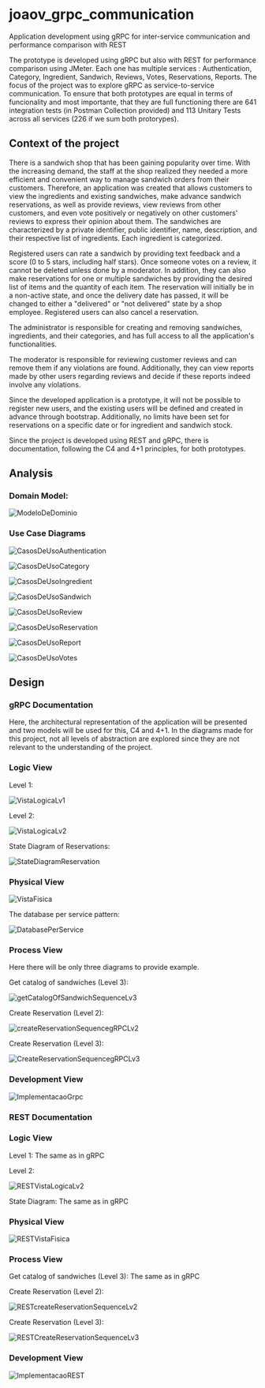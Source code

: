 # joaov_grpc_communication
Application development using gRPC for inter-service communication and performance comparison with REST

The prototype is developed using gRPC but also with REST for performance comparison using JMeter. Each one has multiple services : Authentication, Category, Ingredient, Sandwich, Reviews, Votes, Reservations, Reports.
The focus of the project was to explore gRPC as service-to-service communication.
To ensure that both prototypes are equal in terms of funcionality and most importante, that they are full functioning there are 641 integration tests (in Postman Collection provided) and 113 Unitary Tests across all services (226 if we sum both protorypes).

## Context of the project

There is a sandwich shop that has been gaining popularity over time. With the increasing demand, the staff at the shop realized they needed a more efficient and convenient way to manage sandwich orders from their customers. Therefore, an application was created that allows customers to view the ingredients and existing sandwiches, make advance sandwich reservations, as well as provide reviews, view reviews from other customers, and even vote positively or negatively on other customers' reviews to express their opinion about them. The sandwiches are characterized by a private identifier, public identifier, name, description, and their respective list of ingredients. Each ingredient is categorized.

Registered users can rate a sandwich by providing text feedback and a score (0 to 5 stars, including half stars). Once someone votes on a review, it cannot be deleted unless done by a moderator. In addition, they can also make reservations for one or multiple sandwiches by providing the desired list of items and the quantity of each item. The reservation will initially be in a non-active state, and once the delivery date has passed, it will be changed to either a "delivered" or "not delivered" state by a shop employee. Registered users can also cancel a reservation.

The administrator is responsible for creating and removing sandwiches, ingredients, and their categories, and has full access to all the application's functionalities.

The moderator is responsible for reviewing customer reviews and can remove them if any violations are found. Additionally, they can view reports made by other users regarding reviews and decide if these reports indeed involve any violations.

Since the developed application is a prototype, it will not be possible to register new users, and the existing users will be defined and created in advance through bootstrap. Additionally, no limits have been set for reservations on a specific date or for ingredient and sandwich stock.

Since the project is developed using REST and gRPC, there is documentation, following the C4 and 4+1 principles, for both prototypes.


## Analysis

### Domain Model:

![ModeloDeDominio](https://github.com/joaovieira17/joaov_grpc_communication/assets/84910996/2ad1a841-2e98-438b-95f9-bf3d7532ec88)

### Use Case Diagrams 

![CasosDeUsoAuthentication](https://github.com/joaovieira17/joaov_grpc_communication/assets/84910996/496931d0-35c5-419d-9504-514a1e0d89b9)

![CasosDeUsoCategory](https://github.com/joaovieira17/joaov_grpc_communication/assets/84910996/d072146f-62ae-4a9b-9cb5-a7cb9caa1fe4)

![CasosDeUsoIngredient](https://github.com/joaovieira17/joaov_grpc_communication/assets/84910996/e8a94434-1472-486d-88ac-2263cb05a98d)

![CasosDeUsoSandwich](https://github.com/joaovieira17/joaov_grpc_communication/assets/84910996/36225ad7-e22f-44b4-8fa6-d4ac1586257e)

![CasosDeUsoReview](https://github.com/joaovieira17/joaov_grpc_communication/assets/84910996/db9ef18d-2c56-4f94-8a91-e45fad11ea6d)

![CasosDeUsoReservation](https://github.com/joaovieira17/joaov_grpc_communication/assets/84910996/a6661963-3c82-4693-a50e-d88ff39cda28)

![CasosDeUsoReport](https://github.com/joaovieira17/joaov_grpc_communication/assets/84910996/9b6ed47d-61b4-449a-891a-797638d86c6f)

![CasosDeUsoVotes](https://github.com/joaovieira17/joaov_grpc_communication/assets/84910996/009ac84e-44b4-4c5b-a23e-88fcae60b533)


## Design

### gRPC Documentation

Here, the architectural representation of the application will be presented and two models will be used for this, C4 and 4+1.
In the diagrams made for this project, not all levels of abstraction are explored since they are not relevant to the understanding of the project.

### Logic View

Level 1:

![VistaLogicaLv1](https://github.com/joaovieira17/joaov_grpc_communication/assets/84910996/d52d150c-fa0e-4e3d-8ec2-72adefdf56b4)

Level 2:

![VistaLogicaLv2](https://github.com/joaovieira17/joaov_grpc_communication/assets/84910996/a6be1df6-38b7-4cc4-b912-a7f075341ea2)

 State Diagram of Reservations:

![StateDiagramReservation](https://github.com/joaovieira17/joaov_grpc_communication/assets/84910996/144587c5-3f19-4b6f-9731-d16dbf7796a5)

### Physical View

![VistaFisica](https://github.com/joaovieira17/joaov_grpc_communication/assets/84910996/4b4f6761-9fd6-4d95-a803-9c7b5a86a2ca)



The database per service pattern:

![DatabasePerService](https://github.com/joaovieira17/joaov_grpc_communication/assets/84910996/879d52de-05cf-4cda-bf20-3e11df7929c7)


### Process View

Here there will be only three diagrams to provide example.

Get catalog of sandwiches (Level 3):

![getCatalogOfSandwichSequenceLv3](https://github.com/joaovieira17/joaov_grpc_communication/assets/84910996/5b0710de-a1e0-4d1d-908a-6e7ec1ce64a9)

Create Reservation (Level 2):

![createReservationSequencegRPCLv2](https://github.com/joaovieira17/joaov_grpc_communication/assets/84910996/a582409c-1cdd-4861-b662-8d0b5fd440e5)

Create Reservation (Level 3):

![CreateReservationSequencegRPCLv3](https://github.com/joaovieira17/joaov_grpc_communication/assets/84910996/29351d9b-1cc1-4e93-a37e-fada3437b512)


### Development View

![ImplementacaoGrpc](https://github.com/joaovieira17/joaov_grpc_communication/assets/84910996/2d43b653-bba1-46ae-81da-bb3d3ba5f5c4)


### REST Documentation

### Logic View

Level 1: The same as in gRPC

Level 2:

![RESTVistaLogicaLv2](https://github.com/joaovieira17/joaov_grpc_communication/assets/84910996/37a9a997-c481-4186-9460-d358feb4c489)

State Diagram: The same as in gRPC

### Physical View

![RESTVistaFisica](https://github.com/joaovieira17/joaov_grpc_communication/assets/84910996/f5d728dc-09c1-4ff0-b722-e1dbc742692c)

### Process View

Get catalog of sandwiches (Level 3): The same as in gRPC

Create Reservation (Level 2):

![RESTcreateReservationSequenceLv2](https://github.com/joaovieira17/joaov_grpc_communication/assets/84910996/c79ab957-0e8a-47ed-8eee-ead34a0407f1)


Create Reservation (Level 3):

![RESTCreateReservationSequenceLv3](https://github.com/joaovieira17/joaov_grpc_communication/assets/84910996/24c0f370-18e1-4d70-89d0-04eb70c3a1a4)



### Development View

![ImplementacaoREST](https://github.com/joaovieira17/joaov_grpc_communication/assets/84910996/7d6e8a8d-3fa0-4ebb-95bf-4823e1ef4dd2)



